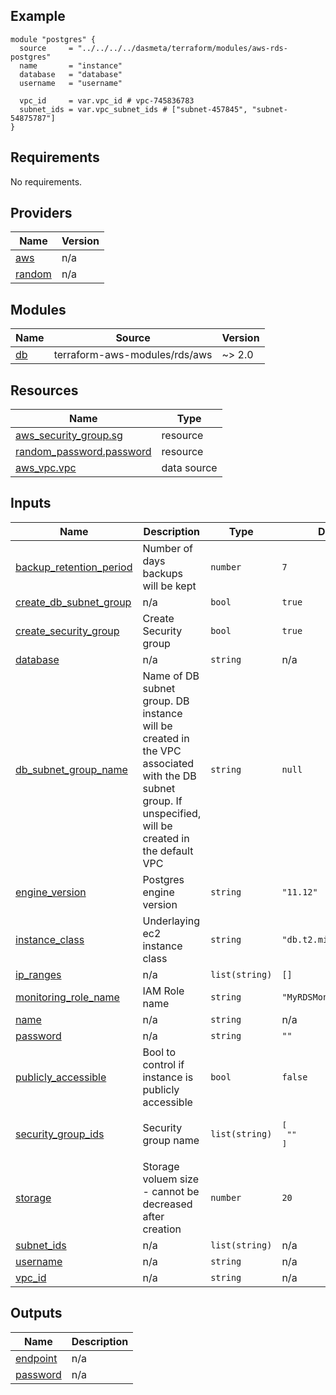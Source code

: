 ## Example
```
module "postgres" {
  source     = "../../../../dasmeta/terraform/modules/aws-rds-postgres"
  name       = "instance"
  database   = "database"
  username   = "username"

  vpc_id     = var.vpc_id # vpc-745836783
  subnet_ids = var.vpc_subnet_ids # ["subnet-457845", "subnet-54875787"]
}
```
<!-- BEGIN_TF_DOCS -->
## Requirements

No requirements.

## Providers

| Name | Version |
|------|---------|
| <a name="provider_aws"></a> [aws](#provider\_aws) | n/a |
| <a name="provider_random"></a> [random](#provider\_random) | n/a |

## Modules

| Name | Source | Version |
|------|--------|---------|
| <a name="module_db"></a> [db](#module\_db) | terraform-aws-modules/rds/aws | ~> 2.0 |

## Resources

| Name | Type |
|------|------|
| [aws_security_group.sg](https://registry.terraform.io/providers/hashicorp/aws/latest/docs/resources/security_group) | resource |
| [random_password.password](https://registry.terraform.io/providers/hashicorp/random/latest/docs/resources/password) | resource |
| [aws_vpc.vpc](https://registry.terraform.io/providers/hashicorp/aws/latest/docs/data-sources/vpc) | data source |

## Inputs

| Name | Description | Type | Default | Required |
|------|-------------|------|---------|:--------:|
| <a name="input_backup_retention_period"></a> [backup\_retention\_period](#input\_backup\_retention\_period) | Number of days backups will be kept | `number` | `7` | no |
| <a name="input_create_db_subnet_group"></a> [create\_db\_subnet\_group](#input\_create\_db\_subnet\_group) | n/a | `bool` | `true` | no |
| <a name="input_create_security_group"></a> [create\_security\_group](#input\_create\_security\_group) | Create Security group | `bool` | `true` | no |
| <a name="input_database"></a> [database](#input\_database) | n/a | `string` | n/a | yes |
| <a name="input_db_subnet_group_name"></a> [db\_subnet\_group\_name](#input\_db\_subnet\_group\_name) | Name of DB subnet group. DB instance will be created in the VPC associated with the DB subnet group. If unspecified, will be created in the default VPC | `string` | `null` | no |
| <a name="input_engine_version"></a> [engine\_version](#input\_engine\_version) | Postgres engine version | `string` | `"11.12"` | no |
| <a name="input_instance_class"></a> [instance\_class](#input\_instance\_class) | Underlaying ec2 instance class | `string` | `"db.t2.micro"` | no |
| <a name="input_ip_ranges"></a> [ip\_ranges](#input\_ip\_ranges) | n/a | `list(string)` | `[]` | no |
| <a name="input_monitoring_role_name"></a> [monitoring\_role\_name](#input\_monitoring\_role\_name) | IAM Role name | `string` | `"MyRDSMonitoringRole"` | no |
| <a name="input_name"></a> [name](#input\_name) | n/a | `string` | n/a | yes |
| <a name="input_password"></a> [password](#input\_password) | n/a | `string` | `""` | no |
| <a name="input_publicly_accessible"></a> [publicly\_accessible](#input\_publicly\_accessible) | Bool to control if instance is publicly accessible | `bool` | `false` | no |
| <a name="input_security_group_ids"></a> [security\_group\_ids](#input\_security\_group\_ids) | Security group name | `list(string)` | <pre>[<br>  ""<br>]</pre> | no |
| <a name="input_storage"></a> [storage](#input\_storage) | Storage voluem size - cannot be decreased after creation | `number` | `20` | no |
| <a name="input_subnet_ids"></a> [subnet\_ids](#input\_subnet\_ids) | n/a | `list(string)` | n/a | yes |
| <a name="input_username"></a> [username](#input\_username) | n/a | `string` | n/a | yes |
| <a name="input_vpc_id"></a> [vpc\_id](#input\_vpc\_id) | n/a | `string` | n/a | yes |

## Outputs

| Name | Description |
|------|-------------|
| <a name="output_endpoint"></a> [endpoint](#output\_endpoint) | n/a |
| <a name="output_password"></a> [password](#output\_password) | n/a |
<!-- END_TF_DOCS -->